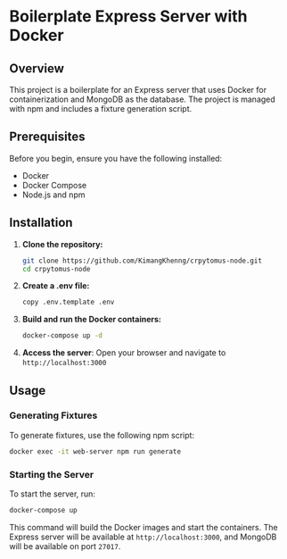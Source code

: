 # Boilerplate Express Server with Docker

## Overview

This project is a boilerplate for an Express server that uses Docker for containerization and MongoDB as the database. The project is managed with npm and includes a fixture generation script.

## Prerequisites

Before you begin, ensure you have the following installed:

- Docker
- Docker Compose
- Node.js and npm

## Installation

1. **Clone the repository:**
   ```sh
   git clone https://github.com/KimangKhenng/crpytomus-node.git
   cd crpytomus-node
   ```
2. **Create a .env file:**
   ```sh
   copy .env.template .env
   ```
3. **Build and run the Docker containers:**
   ```sh
   docker-compose up -d
   ```
4. **Access the server**:
   Open your browser and navigate to `http://localhost:3000`

## Usage
### Generating Fixtures
To generate fixtures, use the following npm script:
```sh
docker exec -it web-server npm run generate
```
### Starting the Server
To start the server, run:
```sh
docker-compose up
```
This command will build the Docker images and start the containers. The Express server will be available at `http://localhost:3000`, and MongoDB will be available on port `27017`.


